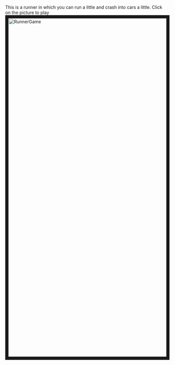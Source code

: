 This is a runner in which you can run a little and crash into cars a little. Click on the picture to play
<a href="https://alexeykrymov.github.io/RunnerGame/" target="_blank"><img src="https://github.com/alexeykrymov/RunnerGame/assets/55350467/830dcb75-eec1-49d9-964c-386f753ac4b3" alt="RunnerGame" width="1920" height="1080" border="10" /></a></p>
